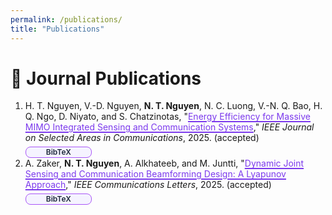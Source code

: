 ```yaml
---
permalink: /publications/
title: "Publications"
---
```


<style>
:root{
  --link:#7C3AED; --link-hover:#DB2777;
  --bib-bg:#F5F3FF; --bib-bg-hover:#EDE9FE;
  --bib-border:#A855F7; --bib-text:#1E293B;
}
@media (prefers-color-scheme: dark){
  :root{
    --link:#22D3EE; --link-hover:#06B6D4;
    --bib-bg:#1E293B; --bib-bg-hover:#334155;
    --bib-border:#38BDF8; --bib-text:#F8FAFC;
  }
}
ol li > a[href]{color:var(--link)!important;text-decoration:underline;
  text-decoration-color:var(--link);text-underline-offset:2px;text-decoration-thickness:1.5px;
  transition:color .15s,text-decoration-color .15s ease;}
ol li > a[href]:hover,ol li > a[href]:focus{color:var(--link-hover)!important;text-decoration-color:var(--link-hover);outline:none;}
details > summary > span[data-bibbtn]{background:var(--bib-bg)!important;border:1px solid var(--bib-border)!important;
  color:var(--bib-text)!important;border-radius:8px;font-weight:600;font-size:12px;line-height:1;
  padding:2px 10px;min-width:84px;text-align:center;}
details[open] > summary > span[data-bibbtn],details > summary > span[data-bibbtn]:hover{background:var(--bib-bg-hover)!important;}
.bibtex-panel{position:relative;margin-top:8px;background:#ffeef5;border:1px solid #f6c5db;border-radius:8px;padding:10px;text-align:left;}
.bibtex-pre{margin:0;overflow:auto;font-size:12px;line-height:1.25;white-space:pre;}
.bibtex-copy{position:absolute;top:6px;right:6px;border:1px solid #94A3B8;background:#F1F5F9;border-radius:6px;padding:2px 8px;font-size:12px;cursor:pointer;}
.bibtex-hidden{position:absolute;left:-9999px;top:-9999px;}
</style>

# 📄 Journal Publications

<ol>

<li>
H. T. Nguyen, V.-D. Nguyen, <strong>N. T. Nguyen</strong>, N. C. Luong, V.-N. Q. Bao, H. Q. Ngo, D. Niyato, and S. Chatzinotas,  
"<a href="https://www.arxiv.org/pdf/2509.10290" target="_blank">Energy Efficiency for Massive MIMO Integrated Sensing and Communication Systems</a>,"  
<span><em>IEEE Journal on Selected Areas in Communications</em></span>, 2025. (accepted)

<!-- BibTeX only ONCE -->
<textarea id="bib-nguyen2025" class="bibtex-hidden" readonly>@article{nguyen2025energy,
  title        = {Energy Efficiency for Massive MIMO Integrated Sensing and Communication Systems},
  author       = {Nguyen, Huy T and Nguyen, Van-Dinh and Nguyen, Nhan Thanh and Luong, Nguyen Cong and Bao, Vo-Nguyen Quoc and Ngo, Hien Quoc and Niyato, Dusit and Chatzinotas, Symeon},
  journal      = {IEEE Journal on Selected Areas in Communications},
  year         = {2025},
  note         = {accepted},
  url          = {https://www.arxiv.org/pdf/2509.10290}
}</textarea>

<details style="display:block; margin-top:6px;">
  <summary style="display:flex;justify-content:flex-start;align-items:center;list-style:none;cursor:pointer;padding:0;">
    <span data-bibbtn>BibTeX</span>
  </summary>
  <div class="bibtex-panel">
    <pre class="bibtex-pre"><code data-bibsrc="bib-nguyen2025"></code></pre>
    <button class="bibtex-copy" data-copysrc="bib-nguyen2025">Copy</button>
  </div>
</details>
</li>

<li>
A. Zaker, <strong>N. T. Nguyen</strong>, A. Alkhateeb, and M. Juntti,  
"<a href="https://arxiv.org/pdf/2503.14054" target="_blank">Dynamic Joint Sensing and Communication Beamforming Design: A Lyapunov Approach</a>,"  
<span><em>IEEE Communications Letters</em></span>, 2025. (accepted)

<textarea id="bib-zaker2025" class="bibtex-hidden" readonly>@article{zaker2025dynamic,
  title        = {Dynamic Joint Sensing and Communication Beamforming Design: A Lyapunov Approach},
  author       = {Zaker, Abolfazl and Nguyen, Nhan Thanh and Alkhateeb, Ahmed and Juntti, Markku},
  journal      = {IEEE Communications Letters},
  year         = {2025},
  note         = {accepted},
  url          = {https://arxiv.org/pdf/2503.14054}
}</textarea>

<details style="display:block; margin-top:6px;">
  <summary style="display:flex;justify-content:flex-start;align-items:center;list-style:none;cursor:pointer;padding:0;">
    <span data-bibbtn>BibTeX</span>
  </summary>
  <div class="bibtex-panel">
    <pre class="bibtex-pre"><code data-bibsrc="bib-zaker2025"></code></pre>
    <button class="bibtex-copy" data-copysrc="bib-zaker2025">Copy</button>
  </div>
</details>
</li>

</ol>

<script>
(function(){
  // Fill visible <code> with text from hidden <textarea>
  document.querySelectorAll('code[data-bibsrc]').forEach(code=>{
    const id = code.getAttribute('data-bibsrc');
    const ta = document.getElementById(id);
    if(ta) code.textContent = ta.value;
  });

  // Wire copy buttons
  document.querySelectorAll('.bibtex-copy[data-copysrc]').forEach(btn=>{
    btn.addEventListener('click', async ()=>{
      const id = btn.getAttribute('data-copysrc');
      const ta = document.getElementById(id);
      if(!ta) return;
      let ok=false;
      try{
        if(navigator.clipboard?.writeText){ await navigator.clipboard.writeText(ta.value); ok=true; }
        else { ta.select(); document.execCommand('copy'); ok=true; }
      }catch(e){}
      const old=btn.textContent;
      btn.textContent = ok?'Copied!':'Copy';
      setTimeout(()=>btn.textContent=old,1200);
    });
  });
})();
</script>
